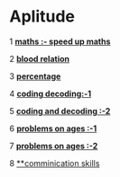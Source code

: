 #  Aplitude
1 [**maths :- speed up maths**](https://youtu.be/YbecVX3vr9k)

2 [**blood relation**](https://youtu.be/6dAICBbsx2M)

3 [**percentage**](https://youtu.be/6dAICBbsx2M)

4 [**coding decoding:-1**](https://youtu.be/XwZAdVvrcBw)

5 [**coding and decoding :-2**](https://youtu.be/6F3FJKqRYoM)

6 [**problems on ages :-1**](https://youtu.be/S0NnOJrEdGY)

7 [**problems on ages :-2**](https://youtu.be/Lifw5pyA8HE)

8 [**comminication skills ](https://www.youtube.com/watch?v=56awwrv8Lwc&feature=youtu.be)
